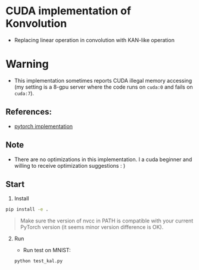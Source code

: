 # CUDA implementation of Konvolution

- Replacing linear operation in convolution with KAN-like operation

# Warning

- This implementation sometimes reports CUDA illegal memory accessing (my setting is a 8-gpu server where the code runs on `cuda:0` and fails on `cuda:7`).

## References:

- [pytorch implementation](https://github.com/1ssb/torchkan)

## Note

- There are no optimizations in this implementation. I a cuda beginner and willing to receive optimization suggestions : )

## Start

1. Install

```bash
pip install -e .
```

> Make sure the version of nvcc in PATH is compatible with your current PyTorch version (it seems minor version difference is OK).

2. Run

   - Run test on MNIST:

   ```bash
   python test_kal.py
   ```
